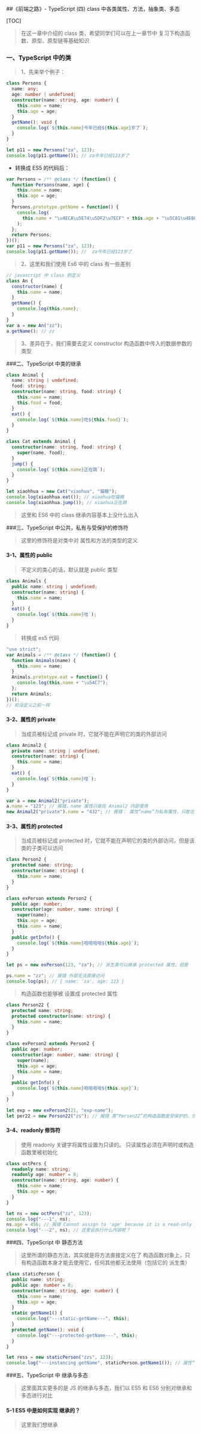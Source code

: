 ##《前端之路》- TypeScript (四) class 中各类属性、方法，抽象类、多态

[TOC]

> 在这一章中介绍的 class 类，希望同学们可以在上一章节中 复习下构造函数、原型、原型链等基础知识

### 一、TypeScript 中的类

> 1、先来举个例子：

```typescript
class Persons {
  name: any;
  age: number | undefined;
  constructor(name: string, age: number) {
    this.name = name;
    this.age = age;
  }
  getName(): void {
    console.log(`${this.name}今年已经${this.age}岁了`);
  }
}

let p11 = new Persons("za", 123);
console.log(p11.getName()); // za今年已经123岁了
```

- 转换成 ES5 的代码后：

```javascript
var Persons = /** @class */ (function() {
  function Persons(name, age) {
    this.name = name;
    this.age = age;
  }
  Persons.prototype.getName = function() {
    console.log(
      this.name + "\u4ECA\u5E74\u5DF2\u7ECF" + this.age + "\u5C81\u4E86"
    );
  };
  return Persons;
})();
var p11 = new Persons("za", 123);
console.log(p11.getName()); //  za今年已经123岁了
```

> 2、这里和我们使用 Es6 中的 class 有一些差别

```javascript
// javascript 中 class 的定义
class An {
  constructor(name) {
    this.name = name;
  }
  getName() {
    console.log(this.name);
  }
}
var a = new An("zz");
a.getName(); // zz
```

> 3、差异在于，我们需要去定义 constructor 构造函数中传入的数据参数的类型

###二、TypeScript 中类的继承

```typescript
class Animal {
  name: string | undefined;
  food: string;
  constructor(name: string, food: string) {
    this.name = name;
    this.food = food;
  }
  eat() {
    console.log(`${this.name}吃${this.food}`);
  }
}

class Cat extends Animal {
  constructor(name: string, food: string) {
    super(name, food);
  }
  jump() {
    console.log(`${this.name}正在跳`);
  }
}

let xiaohhua = new Cat("xiaohua", "猫粮");
console.log(xiaohhua.eat()); // xiaohua吃猫粮
console.log(xiaohhua.jump()); // xiaohua正在跳
```

> 这里和 ES6 中的 class 继承内容基本上没什么出入

###三、TypeScript 中公共，私有与受保护的修饰符

> 这里的修饰符是对类中对 属性和方法的类型的定义

#### 3-1、属性的 public

> 不定义的类心的话，默认就是 public 类型

```typescript
class Animals {
  public name: string | undefined;
  constructor(name: string) {
    this.name = name;
  }
  eat() {
    console.log(`${this.name}哇`);
  }
}
```

> 转换成 es5 代码

```javascript
"use strict";
var Animals = /** @class */ (function() {
  function Animals(name) {
    this.name = name;
  }
  Animals.prototype.eat = function() {
    console.log(this.name + "\u54C7");
  };
  return Animals;
})();
// 和没定义之前一样
```

#### 3-2、属性的 private

> 当成员被标记成 private 时，它就不能在声明它的类的外部访问

```typescript
class Animal2 {
  private name: string | undefined;
  constructor(name: string) {
    this.name = name;
  }
  eat() {
    console.log(`${this.name}哇`);
  }
}

var a = new Animal2("private");
a.name = "123"; // 报错，name 属性只能在 Animal2 内部使用
new Animal2("private").name = "432"; // 报错： 属性“name”为私有属性，只能在类“Animal2”中访问。
```

#### 3-3、属性的 protected

> 当成员被标记成 protected 时，它就不能在声明它的类的外部访问，但是该类的子类可以访问

```typescript
class Person2 {
  protected name: string;
  constructor(name: string) {
    this.name = name;
  }
}

class exPerson extends Person2 {
  public age: number;
  constructor(age: number, name: string) {
    super(name);
    this.age = age;
    this.name = name;
  }
  public getInfo() {
    console.log(`${this.name}哈哈哈哈${this.age}`);
  }
}

let ps = new exPerson(123, "za"); // 派生类可以继承 protected 属性，但是

ps.name = "zz"; // 报错 外部无法直接访问
console.log(ps); // { name: 'za', age: 123 }
```

> 构造函数也能够被 设置成 protected 属性

```typescript
class Person22 {
  protected name: string;
  protected constructor(name: string) {
    this.name = name;
  }
}

class exPerson2 extends Person2 {
  public age: number;
  constructor(age: number, name: string) {
    super(name);
    this.age = age;
    this.name = name;
  }
  public getInfo() {
    console.log(`${this.name}哈哈哈哈${this.age}`);
  }
}

let exp = new exPerson2(21, "exp-name");
let per22 = new Person22("zs"); // 报错 类“Person22”的构造函数是受保护的，仅可在类声明中访问
```

#### 3-4、readonly 修饰符

> 使用 readonly 关键字将属性设置为只读的。 只读属性必须在声明时或构造函数里被初始化

```typescript
class octPers {
  readonly name: string;
  readonly age: number = 8;
  constructor(name: string, age: number) {
    this.name = name;
    this.age = age;
  }
}

let ns = new octPers("zz", 123);
console.log("---1", ns);
ns.age = 456; // 报错 Cannot assign to 'age' because it is a read-only property.
console.log("---2", ns); // 这里会执行什么内容呢？
```

###四、TypeScript 中 静态方法

> 这里所谓的静态方法，其实就是将方法直接定义在了 构造函数对象上，只有构造函数本身才能去使用它，任何其他都无法使用（包括它的 派生类）

```typescript
class staticPerson {
  public name: string;
  public age: number = 8;
  constructor(name: string, age: number) {
    this.name = name;
    this.age = age;
  }
  static getName1() {
    console.log("---static-getName---", this);
  }
  protected getName(): void {
    console.log("---protected-getName---", this);
  }
}

let ress = new staticPerson("zzs", 123);
console.log("---instancing getName", staticPerson.getName1()); // 属性“getName”受保护，只能在类“staticPerson”及其子类中访问。
```

###五、TypeScript 中 继承与多态

> 这里面其实更多的是 JS 的继承与多态，我们以 ES5 和 ES6 分别对继承和多态进行对比

#### 5-1 ES5 中是如何实现 继承的？

> 这里我们想继承
